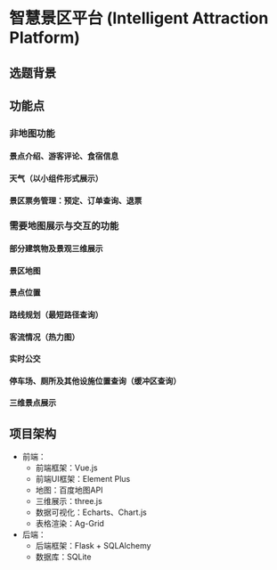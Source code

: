 # 智慧景区平台 (Intelligent Attraction Platform)


## 选题背景

## 功能点

### 非地图功能

#### 景点介绍、游客评论、食宿信息

#### 天气（以小组件形式展示）

#### 景区票务管理：预定、订单查询、退票

### 需要地图展示与交互的功能

#### 部分建筑物及景观三维展示

#### 景区地图

#### 景点位置

#### 路线规划（最短路径查询）

#### 客流情况（热力图）

#### 实时公交

#### 停车场、厕所及其他设施位置查询（缓冲区查询）

#### 三维景点展示

## 项目架构
- 前端：
  - 前端框架：Vue.js
  - 前端UI框架：Element Plus
  - 地图：百度地图API
  - 三维展示：three.js
  - 数据可视化：Echarts、Chart.js
  - 表格渲染：Ag-Grid
- 后端：
  - 后端框架：Flask + SQLAlchemy
  - 数据库：SQLite





